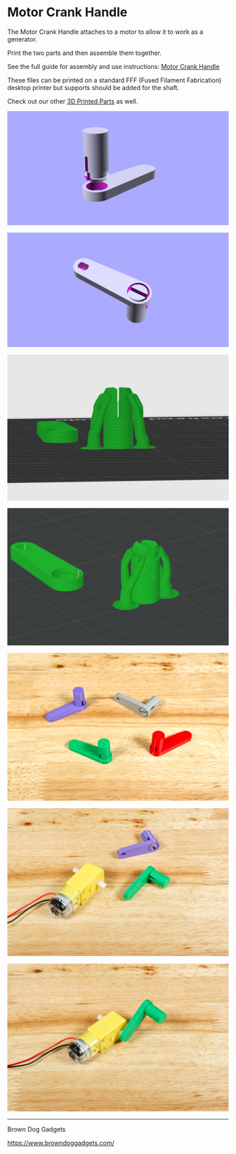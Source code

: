 # Motor Crank Handle

The Motor Crank Handle attaches to a motor to allow it to work as a generator.

Print the two parts and then assemble them together.

See the full guide for assembly and use instructions: [Motor Crank Handle](https://learn.browndoggadgets.com/Guide/Motor+Crank+Handle/706)

These files can be printed on a standard FFF (Fused Filament Fabrication) desktop printer but supports should be added for the shaft.

Check out our other [3D Printed Parts](https://learn.browndoggadgets.com/c/3D_Printed_Parts) as well.


![](Images/Motor-Crank-Handle-Render-01.png)

![](Images/Motor-Crank-Handle-Render-02.png)

![](Images/Motor-Crank-Handle-Supports-01.png)

![](Images/Motor-Crank-Handle-Supports-02.png)

![](Images/Motor-Crank-Handle-6745.jpg)

![](Images/Motor-Crank-Handle-6746.jpg)

![](Images/Motor-Crank-Handle-6747.jpg)

---

Brown Dog Gadgets

https://www.browndoggadgets.com/
